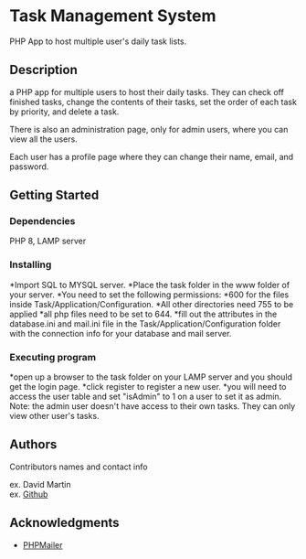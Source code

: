 # Task Management System

PHP App to host multiple user's daily task lists.

## Description

a PHP app for multiple users to host their daily tasks. They can check off finished tasks,
change the contents of their tasks, set the order of each task by priority, and delete a task. 

There is also an administration page, only for admin users, where you can view all the users.

Each user has a profile page where they can change their name, email, and password.


## Getting Started

### Dependencies

PHP 8, LAMP server

### Installing

*Import SQL to MYSQL server.
*Place the task folder in the www folder of your server.
*You need to set the following permissions:
*600 for the files inside Task/Application/Configuration.
*All other directories need 755 to be applied
*all php files need to be set to 644.
*fill out the attributes in the database.ini and mail.ini file in the Task/Application/Configuration folder
 with the connection info for your database and mail server.


### Executing program

*open up a browser to the task folder on your LAMP server and you should get the login page.
*click register to register a new user.
*you will need to access the user table and set "isAdmin" to 1 on a user to set it as admin.
Note: the admin user doesn't have access to their own tasks. They can only view other user's tasks.


## Authors

Contributors names and contact info

ex. David Martin  
ex. [Github](https://github.com/dmmartind )


## Acknowledgments

* [PHPMailer](https://github.com/PHPMailer/PHPMailer)
